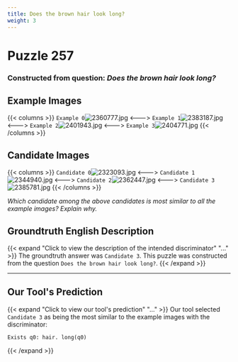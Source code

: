 ```yaml
---
title: Does the brown hair look long?
weight: 3
---
```


# Puzzle 257
### Constructed from question: _Does the brown hair look long?_


## Example Images
{{< columns >}}
`Example 0`![2360777.jpg](/gqa_images/2360777.jpg)
<--->
`Example 1`![2383187.jpg](/gqa_images/2383187.jpg)
<--->
`Example 2`![2401943.jpg](/gqa_images/2401943.jpg)
<--->
`Example 3`![2404771.jpg](/gqa_images/2404771.jpg)
{{< /columns >}}

## Candidate Images
{{< columns >}}
`Candidate 0`![2323093.jpg](/gqa_images/2323093.jpg)
<--->
`Candidate 1`![2344940.jpg](/gqa_images/2344940.jpg)
<--->
`Candidate 2`![2362447.jpg](/gqa_images/2362447.jpg)
<--->
`Candidate 3`![2385781.jpg](/gqa_images/2385781.jpg)
{{< /columns >}}

*Which candidate among the above candidates is most similar to all the example images? Explain why.*

## Groundtruth English Description

{{< expand "Click to view the description of the intended discriminator" "..." >}}
The groundtruth answer was `Candidate 3`. This puzzle was constructed from the question `Does the brown hair look long?`.
{{< /expand >}}

---

## Our Tool's Prediction

{{< expand "Click to view our tool's prediction" "..." >}}
Our tool selected `Candidate 3` as being the most similar to the example images with the discriminator:
```plaintext
Exists q0: hair. long(q0)
```
{{< /expand >}}
